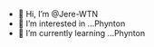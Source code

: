 - 👋 Hi, I’m @Jere-WTN
- 👀 I’m interested in ...Phynton
- 🌱 I’m currently learning ...Phynton

<!---
Jere-WTN/Jere-WTN is a ✨ special ✨ repository because its `README.md` (this file) appears on your GitHub profile.
You can click the Preview link to take a look at your changes.
--->
